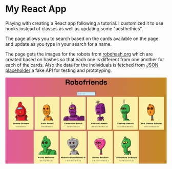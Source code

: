 # My React App
Playing with creating a React app following a tutorial. I customized it to use hooks instead of classes as well as updating some "aesthethics".

The page allows you to search based on the cards available on the page and update as you type in your search for a name.

The page gets the images for the robots from [robohash.org](https://robohash.org/) which are created based on hashes so that each one is different from one another for each of the cards. Also the data for the individuals is fetched from [JSON placeholder](https://jsonplaceholder.typicode.com/) a fake API for testing and prototyping.



![snapshot](./robofriends-snap.png)
